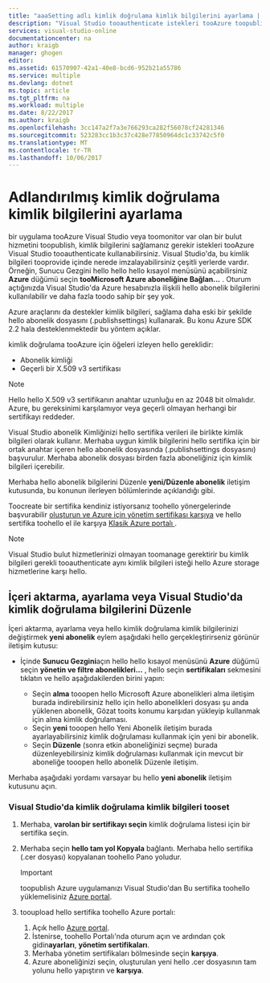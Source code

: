 ```yaml
---
title: "aaaSetting adlı kimlik doğrulama kimlik bilgilerini ayarlama | Microsoft Docs"
description: "Visual Studio tooauthenticate istekleri tooAzure toopublish Visual Studio veya toomonitor var olan bir uygulama tooAzure kullanabileceğiniz tootooprovide kimlik bilgileri bulut hizmeti nasıl bilgi edinin... "
services: visual-studio-online
documentationcenter: na
author: kraigb
manager: ghogen
editor: 
ms.assetid: 61570907-42a1-40e8-bcd6-952b21a55786
ms.service: multiple
ms.devlang: dotnet
ms.topic: article
ms.tgt_pltfrm: na
ms.workload: multiple
ms.date: 8/22/2017
ms.author: kraigb
ms.openlocfilehash: 3cc147a2f7a3e766293ca282f56078cf24281346
ms.sourcegitcommit: 523283cc1b3c37c428e77850964dc1c33742c5f0
ms.translationtype: MT
ms.contentlocale: tr-TR
ms.lasthandoff: 10/06/2017
---
```

# <a name="setting-up-named-authentication-credentials"></a>Adlandırılmış kimlik doğrulama kimlik bilgilerini ayarlama
bir uygulama tooAzure Visual Studio veya toomonitor var olan bir bulut hizmetini toopublish, kimlik bilgilerini sağlamanız gerekir istekleri tooAzure Visual Studio tooauthenticate kullanabilirsiniz. Visual Studio'da, bu kimlik bilgileri tooprovide içinde nerede imzalayabilirsiniz çeşitli yerlerde vardır. Örneğin, Sunucu Gezgini hello hello hello kısayol menüsünü açabilirsiniz **Azure** düğümü seçin **tooMicrosoft Azure aboneliğine Bağlan...** . Oturum açtığınızda Visual Studio'da Azure hesabınızla ilişkili hello abonelik bilgilerini kullanılabilir ve daha fazla toodo sahip bir şey yok.

Azure araçlarını da destekler kimlik bilgileri, sağlama daha eski bir şekilde hello abonelik dosyasını (.publishsettings) kullanarak. Bu konu Azure SDK 2.2 hala desteklenmektedir bu yöntem açıklar.

kimlik doğrulama tooAzure için öğeleri izleyen hello gereklidir:

* Abonelik kimliği
* Geçerli bir X.509 v3 sertifikası

> [!NOTE]
> Hello hello X.509 v3 sertifikanın anahtar uzunluğu en az 2048 bit olmalıdır. Azure, bu gereksinimi karşılamıyor veya geçerli olmayan herhangi bir sertifikayı reddeder.
>
>

Visual Studio abonelik Kimliğinizi hello sertifika verileri ile birlikte kimlik bilgileri olarak kullanır. Merhaba uygun kimlik bilgilerini hello sertifika için bir ortak anahtar içeren hello abonelik dosyasında (.publishsettings dosyasını) başvurulur. Merhaba abonelik dosyası birden fazla aboneliğiniz için kimlik bilgileri içerebilir.

Merhaba hello abonelik bilgilerini Düzenle **yeni/Düzenle abonelik** iletişim kutusunda, bu konunun ilerleyen bölümlerinde açıklandığı gibi.

Toocreate bir sertifika kendiniz istiyorsanız toohello yönergelerinde başvurabilir [oluşturun ve Azure için yönetim sertifikası karşıya](https://msdn.microsoft.com/library/windowsazure/gg551722.aspx) ve hello sertifika toohello el ile karşıya [Klasik Azure portalı ](http://go.microsoft.com/fwlink/?LinkID=213885).

> [!NOTE]
> Visual Studio bulut hizmetlerinizi olmayan toomanage gerektirir bu kimlik bilgileri gerekli tooauthenticate aynı kimlik bilgileri isteği hello Azure storage hizmetlerine karşı hello.
>
>

## <a name="import-set-up-or-edit-authentication-credentials-in-visual-studio"></a>İçeri aktarma, ayarlama veya Visual Studio'da kimlik doğrulama bilgilerini Düzenle
İçeri aktarma, ayarlama veya hello kimlik doğrulama kimlik bilgilerinizi değiştirmek **yeni abonelik** eylem aşağıdaki hello gerçekleştirirseniz görünür iletişim kutusu:

* İçinde **Sunucu Gezgini**açın hello hello kısayol menüsünü **Azure** düğümü seçin **yönetin ve filtre abonelikleri...** , hello seçin **sertifikaları** sekmesini tıklatın ve hello aşağıdakilerden birini yapın:

    * Seçin **alma** tooopen hello Microsoft Azure abonelikleri alma iletişim burada indirebilirsiniz hello için hello abonelikleri dosyası şu anda yüklenen abonelik, Gözat tooits konumu karşıdan yükleyip kullanmak için alma kimlik doğrulaması.
    * Seçin **yeni** tooopen hello Yeni Abonelik iletişim burada ayarlayabilirsiniz kimlik doğrulaması kullanmak için yeni bir abonelik.
    * Seçin **Düzenle** (sonra etkin aboneliğinizi seçme) burada düzenleyebilirsiniz kimlik doğrulaması kullanmak için mevcut bir aboneliğe tooopen hello abonelik Düzenle iletişim. 

Merhaba aşağıdaki yordamı varsayar bu hello **yeni abonelik** iletişim kutusunu açın.

### <a name="tooset-up-authentication-credentials-in-visual-studio"></a>Visual Studio'da kimlik doğrulama kimlik bilgileri tooset
1. Merhaba, **varolan bir sertifikayı seçin** kimlik doğrulama listesi için bir sertifika seçin.
2. Merhaba seçin **hello tam yol Kopyala** bağlantı. Merhaba hello sertifika (.cer dosyası) kopyalanan toohello Pano yoludur.

   > [!IMPORTANT]
   > toopublish Azure uygulamanızı Visual Studio'dan Bu sertifika toohello yüklemelisiniz [Azure portal](http://go.microsoft.com/fwlink/p/?LinkID=525040).
   >
   >
3. tooupload hello sertifika toohello Azure portalı:

   1. Açık hello [Azure portal](http://go.microsoft.com/fwlink/p/?LinkID=525040).
   2. İstenirse, toohello Portalı'nda oturum açın ve ardından çok gidin**ayarları**, **yönetim sertifikaları**.
   3. Merhaba yönetim sertifikaları bölmesinde seçin **karşıya**.
   4. Azure aboneliğinizi seçin, oluşturulan yeni hello .cer dosyasının tam yolunu hello yapıştırın ve **karşıya**.
